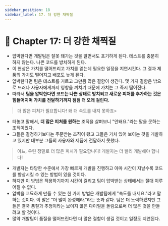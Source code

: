 ```yaml
---
sidebar_position: 18
sidebar_label: 17. 더 강한 채찍질
---
```


# 🌈 Chapter 17: 더 강한 채찍질
- 압박한다면 개발팀은 잘못 돼가는 것을 알면서도 포기하게 된다. 테스트를 충분히 하지 않는다. 나쁜 코드를 방치하게 된다.
- 이 현상은 가치를 떨어뜨리고 가치를 얻는데 필요한 일정을 지연시킨다. 그 결과 제품의 가치도 떨어지고 배포도 늦게 된다.
- 압박한다면 팀은 테스트를 거르고 그만큼 많은 결함이 생긴다. 몇 가지 결함은 밖으로 드러나 사용자에게까지 영향을 끼치기 때문에 가치는 그 즉시 떨어진다.
- 따라서 **팀을 압박한다면 코드는 나쁜 상태로 방치되고 새로운 피처를 추가하는 것은 힘들어지며 가치를 전달하기까지 점점 더 오래 걸린다.**

> 더 많은 피처가 필요합니다! 왜 더 속도를 내지 못하죠>

- 터놓고 말해서, **더 많은 피처를 원하는** 조직을 살펴보니 "안돼요."라는 말을 못하는 조직이었다.
- 그들은 결정하기보다는 주문받는 조직이 됐고 그들은 가치 있어 보이는 것을 개발하고 있지만 대부분 그들의 사용자와 제품에 전달하지 못했다.

> 아뇨, 우린 정말로 더 많은 피처가 필요합니다! 개발자는 더 빨리 개발해야 합니다!

- 개발자는 타당한 수준에서 가장 빠르게 개발을 진행하고 아마 시간이 지날수록 코드를 향상시킬 수 있는 방법이 있을 것이다.
- 하지만 이 방법은 적용하기까지 시간이 걸리고 팀이 압박받는 상태에서는 절대 이루어질 수 없다.
- 압박을 교묘하게 만들 수 있는 한 가지 방법은 개발팀에게 "속도를 내세요."라고 말하는 것이다. 이 말은 "더 많이 완성해라."라는 뜻과 같다. 팀은 더 노력하겠지만 그들은 결국 품질과 추정이라는 보이지 않은 다이얼을 돌림으로써 더 많은 것을 만들려고 할 것이다.
- 많약 개발팀이 품질을 떨어뜨린다면 더 많은 결함이 생길 것이고 일정도 지연된다.
